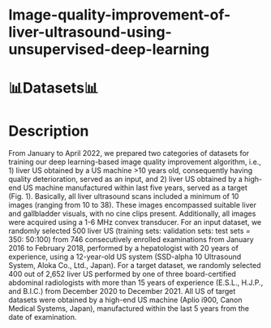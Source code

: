 # Image-quality-improvement-of-liver-ultrasound-using-unsupervised-deep-learning

# 📊Datasets📊
<img1 src="./IMGS/flowchart.png" width="600" height="400"/>
<img2 src="./IMGS/description" width="600" height="400"/>


# Description
From January to April 2022, we prepared two categories of datasets for training our deep learning-based image quality improvement algorithm, i.e., 1) liver US obtained by a US machine >10 years old, consequently having quality deterioration, served as an input, and 2) liver US obtained by a high-end US machine manufactured within last five years, served as a target (Fig. 1). Basically, all liver ultrasound scans included a minimum of 10 images (ranging from 10 to 38). These images encompassed suitable liver and gallbladder visuals, with no cine clips present. Additionally, all images were acquired using a 1-6 MHz convex transducer. For an input dataset, we randomly selected 500 liver US (training sets: validation sets: test sets = 350: 50:100) from 746 consecutively enrolled examinations from January 2016 to February 2018, performed by a hepatologist with 20 years of experience, using a 12-year-old US system (SSD-alpha 10 Ultrasound System, Aloka Co., Ltd., Japan). For a target dataset, we randomly selected 400 out of 2,652 liver US performed by one of three board-certified abdominal radiologists with more than 15 years of experience (E.S.L., H.J.P., and B.I.C.) from December 2020 to December 2021. All US of target datasets were obtained by a high-end US machine (Aplio i900, Canon Medical Systems, Japan), manufactured within the last 5 years from the date of examination.


